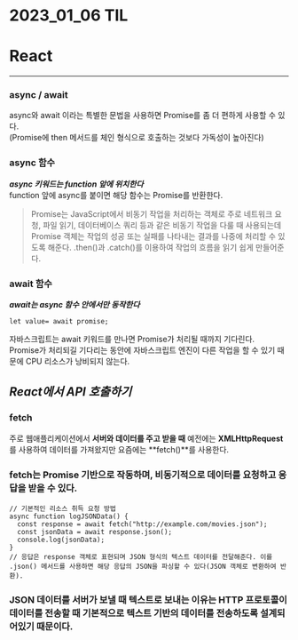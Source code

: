 # 2023_01_06 TIL

# React

---

### async / await

async와 await 이라는 특별한 문법을 사용하면 Promise를 좀 더 편하게 사용할 수 있다.<br>
(Promise에 then 메서드를 체인 형식으로 호출하는 것보다 가독성이 높아진다)

### async 함수

**_async 키워드는 function 앞에 위치한다_**<br>function 앞에 async를 붙이면 해당 함수는 Promise를 반환한다.

> Promise는 JavaScript에서 비동기 작업을 처리하는 객체로 주로 네트워크 요청, 파일 읽기, 데이터베이스 쿼리 등과 같은 비동기 작업을 다룰 때 사용되는데<br>Promise 객체는 작업의 성공 또는 실패를 나타내는 결과를 나중에 처리할 수 있도록 해준다. .then()과 .catch()를 이용하여 작업의 흐름을 읽기 쉽게 만들어준다.

### await 함수

**_await는 async 함수 안에서만 동작한다_**<br>

```JS
let value= await promise;
```

자바스크립트는 await 키워드를 만나면 Promise가 처리될 때까지 기다린다.<br>
Promise가 처리되길 기다리는 동안에 자바스크립트 엔진이 다른 작업을 할 수 있기 때문에 CPU 리소스가 낭비되지 않는다.

## **_React에서 API 호출하기_**

### fetch

주로 웹애플리케이션에서 **서버와 데이터를 주고 받을 때** 예전에는 **XMLHttpRequest**를 사용하여 데이터를 가져왔지만 요즘에는 **fetch()**를 사용한다.<br>

### fetch는 Promise 기반으로 작동하며, 비동기적으로 데이터를 요청하고 응답을 받을 수 있다.

```JS
// 기본적인 리소스 취득 요청 방법
async function logJSONData() {
  const response = await fetch("http://example.com/movies.json");
  const jsonData = await response.json();
  console.log(jsonData);
}
// 응답은 response 객체로 표현되며 JSON 형식의 텍스트 데이터를 전달해준다. 이를 .json() 메서드를 사용하면 해당 응답의 JSON을 파싱할 수 있다(JSON 객체로 변환하여 반환).
```

### JSON 데이터를 서버가 보낼 때 텍스트로 보내는 이유는 HTTP 프로토콜이 데이터를 전송할 때 기본적으로 텍스트 기반의 데이터를 전송하도록 설계되어있기 때문이다.
